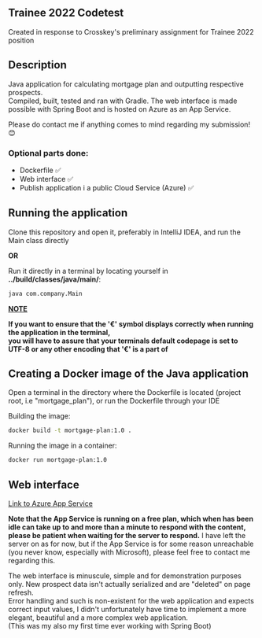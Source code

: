 ## Trainee 2022 Codetest

Created in response to Crosskey's preliminary assignment for Trainee 2022 position

## Description
Java application for calculating mortgage plan and outputting respective prospects.<br />
Compiled, built, tested and ran with Gradle. The web interface is made possible with Spring Boot and is hosted on Azure as an App Service.<br />

Please do contact me if anything comes to mind regarding my submission! 😊

### Optional parts done:
- Dockerfile ✅
- Web interface ✅
- Publish application i a public Cloud Service (Azure) ✅

## Running the application

Clone this repository and open it, preferably in IntelliJ IDEA, and run the Main class directly

<b>OR</b>

Run it directly in a terminal by locating yourself in <b>../build/classes/java/main/</b>:
```sh
java com.company.Main
```
<u><b>NOTE</b></u><br />

<b>If you want to ensure that the '€' symbol displays correctly when running the application in the terminal,<br /> you will have to assure that your terminals default codepage is set to UTF-8 or any other encoding that '€' is a part of</b>

## Creating a Docker image of the Java application

Open a terminal in the directory where the Dockerfile is located (project root, i.e "mortgage_plan"), or run the Dockerfile through your IDE

Building the image:
```sh
docker build -t mortgage-plan:1.0 .
```

Running the image in a container:

```sh
docker run mortgage-plan:1.0
```

## Web interface 

[Link to Azure App Service](https://mortgageplan.azurewebsites.net)

<b>Note that the App Service is running on a free plan, which when has been idle can take up to and more than a minute to respond with the content, please be patient when waiting for the server to respond.</b>
I have left the server on as for now, but if the App Service is for some reason unreachable (you never know, especially with Microsoft), please feel free to contact me regarding this.


The web interface is minuscule, simple and for demonstration purposes only. New prospect data isn't actually serialized and are "deleted" on page refresh.<br />
Error handling and such is non-existent for the web application and expects correct input values, I didn't unfortunately have time to implement a more elegant, beautiful and a more complex web application.<br />
(This was my also my first time ever working with Spring Boot)




